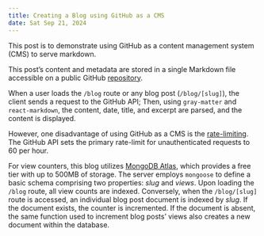 ```yaml
---
title: Creating a Blog using GitHub as a CMS
date: Sat Sep 21, 2024
---
```

This post is to demonstrate using GitHub as a content management system (CMS) to serve markdown.
<!-- end -->
  This post’s content and metadata are stored in a single Markdown file accessible on a public GitHub [repository](https://github.com/dvh-sh/blog). 

  When a user loads the `/blog` route or any blog post (`/blog/[slug]`), the client sends a request to the GitHub API; Then, using `gray-matter` and `react-markdown`, the content, date, title, and excerpt are parsed, and the content is displayed.
  
  However, one disadvantage of using GitHub as a CMS is the [rate-limiting](https://docs.github.com/en/rest/using-the-rest-api/rate-limits-for-the-rest-api?apiVersion=2022-11-28). The GitHub API sets the primary rate-limit for unauthenticated requests to 60 per hour.

  For view counters, this blog utilizes [MongoDB Atlas](https://www.mongodb.com/atlas), which provides a free tier with up to 500MB of storage. The server employs `mongoose` to define a basic schema comprising two properties: *slug* and *views*. Upon loading the `/blog` route, all view counts are indexed. Conversely, when the `/blog/[slug]` route is accessed, an individual blog post document is indexed by  *slug*. If the document exists, the counter is incremented. If the document is absent, the same function used to increment blog posts’ views also creates a new document within the database.

